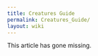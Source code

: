 ```yaml
---
title: Creatures Guide
permalink: Creatures_Guide/
layout: wiki
---
```


This article has gone missing.
